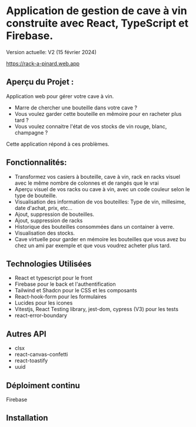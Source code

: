 # Application de gestion de cave à vin construite avec React, TypeScript et Firebase.

Version actuelle: V2 (15 février 2024)

https://rack-a-pinard.web.app

## Aperçu du Projet :
Application web pour gérer votre cave à vin. 

- Marre de chercher une bouteille dans votre cave ?
- Vous voulez garder cette bouteille en mêmoire pour en racheter plus tard ?
- Vous voulez connaitre l'état de vos stocks de vin rouge, blanc, champagne ?

Cette application répond à ces problèmes.

## Fonctionnalités:
- Transformez vos casiers à bouteille, cave à vin, rack en racks visuel avec le même nombre de colonnes et de rangés que le vrai
- Aperçu visuel de vos racks ou cave à vin, avec un code couleur selon le type de bouteille.
- Visualisation des information de vos bouteilles: Type de vin, millesime, date d'achat, prix, etc...
- Ajout, suppression de bouteilles.
- Ajout, suppression de racks
- Historique des bouteilles consommées dans un container à verre.
- Visualisation des stocks.
- Cave virtuelle pour garder en mémoire les bouteilles que vous avez bu chez un ami par exemple et que vous voudrez acheter plus tard.

## Technologies Utilisées 
- React et typescript pour le front
- Firebase pour le back et l'authentification
- Tailwind et Shadcn pour le CSS et les composants
- React-hook-form pour les formulaires
- Lucides pour les icones
- Vitestjs, React Testing library, jest-dom, cypress (V3) pour les tests
- react-error-boundary

## Autres API
- clsx
- react-canvas-confetti
- react-toastify
- uuid


## Déploiment continu
Firebase

## Installation
```` npm run dev

